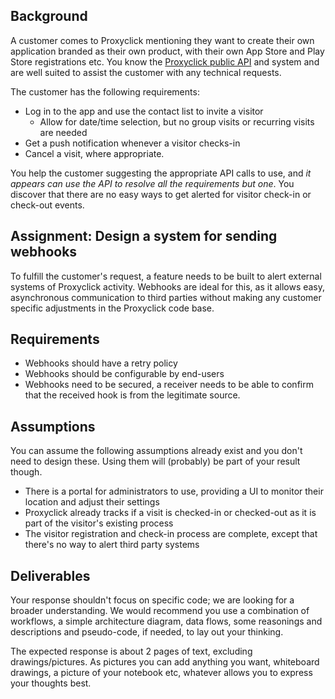 ## Background

A customer comes to Proxyclick mentioning they want to create their own application branded as their own product, with their own App Store and Play Store registrations etc. You know the [Proxyclick public API](https://api.proxyclick.com/v1/docs) and system and are well suited to assist the customer with any technical requests.

The customer has the following requirements:

- Log in to the app and use the contact list to invite a visitor
  - Allow for date/time selection, but no group visits or recurring visits are needed
- Get a push notification whenever a visitor checks-in
- Cancel a visit, where appropriate.

You help the customer suggesting the appropriate API calls to use, and _it appears can use the API to resolve all the requirements but one_. You discover that there are no easy ways to get alerted for visitor check-in or check-out events.

## Assignment: Design a system for sending webhooks

To fulfill the customer's request, a feature needs to be built to alert external systems of Proxyclick activity. Webhooks are ideal for this, as it allows easy, asynchronous communication to third parties without making any customer specific adjustments in the Proxyclick code base.

## Requirements

- Webhooks should have a retry policy
- Webhooks should be configurable by end-users
- Webhooks need to be secured, a receiver needs to be able to confirm that the received hook is from the legitimate source.

## Assumptions

You can assume the following assumptions already exist and you don't need to design these. Using them will (probably) be part of your result though.

- There is a portal for administrators to use, providing a UI to monitor their location and adjust their settings
- Proxyclick already tracks if a visit is checked-in or checked-out as it is part of the visitor's existing process
- The visitor registration and check-in process are complete, except that there's no way to alert third party systems

## Deliverables

Your response shouldn't focus on specific code; we are looking for a broader understanding. We would recommend you use a combination of workflows, a simple architecture diagram, data flows, some reasonings and descriptions and pseudo-code, if needed, to lay out your thinking.

The expected response is about 2 pages of text, excluding drawings/pictures. As pictures you can add anything you want, whiteboard drawings, a picture of your notebook etc, whatever allows you to express your thoughts best.
